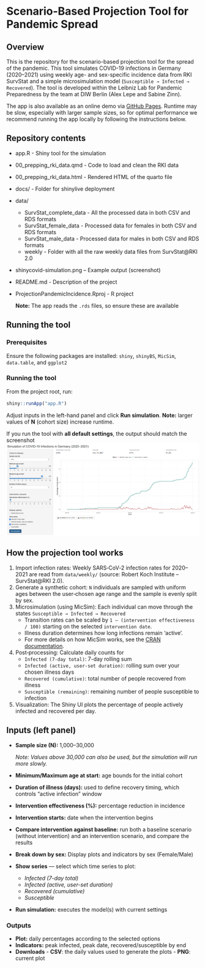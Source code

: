# Scenario-Based Projection Tool for Pandemic Spread

## Overview

This is the repository for the scenario-based projection tool for the spread of the pandemic. This tool simulates COVID-19 infections in Germany (2020–2021) using weekly age- and sex-specific incidence data from RKI SurvStat and a simple microsimulation model (`Susceptible → Infected → Recovered`). The tool is developed within the Leibniz Lab for Pandemic Preparedness by the team at DIW Berlin (Alex Lepe and Sabine Zinn).

The app is also available as an online demo via [GitHub Pages](https://bieneschwarze.github.io/ProjectionPandemicIncidence/). Runtime may be slow, especially with larger sample sizes, so for optimal performance we recommend running the app locally by following the instructions below.

## Repository contents

-   app.R - Shiny tool for the simulation

-   00_prepping_rki_data.qmd - Code to load and clean the RKI data

-   00_prepping_rki_data.html - Rendered HTML of the quarto file

-   docs/ - Folder for shinylive deployment

-   data/

    -   SurvStat_complete_data - All the processed data in both CSV and RDS formats
    -   SurvStat_female_data - Processed data for females in both CSV and RDS formats
    -   SurvStat_male_data - Processed data for males in both CSV and RDS formats
    -   weekly - Folder with all the raw weekly data files from SurvStat\@RKI 2.0

-   shinycovid-simulation.png – Example output (screenshot)

-   README.md - Description of the project

-   ProjectionPandemicIncidence.Rproj - R project

    **Note:** The app reads the `.rds` files, so ensure these are available

## Running the tool

### Prerequisites

Ensure the following packages are installed: `shiny`, `shinyBS`, `MicSim`, `data.table`, and `ggplot2`

### Running the tool

From the project root, run:

``` r
shiny::runApp("app.R")
```

Adjust inputs in the left-hand panel and click **Run simulation**. **Note:** larger values of **N** (cohort size) increase runtime.

If you run the tool with **all default settings**, the output should match the screenshot ![Simulation output](shinycovid-simulation.png)

## How the projection tool works

1.  Import infection rates: Weekly SARS‑CoV‑2 infection rates for 2020–2021 are read from `data/weekly/` (source: Robert Koch Institute – SurvStat\@RKI 2.0).
2.  Generate a synthetic cohort: `N` individuals are sampled with uniform ages between the user‑chosen age range and the sample is evenly split by sex.
3.  Microsimulation (using MicSim): Each individual can move through the states `Susceptible → Infected → Recovered`
    -   Transition rates can be scaled by `1 – (intervention effectiveness / 100)` starting on the selected `intervention date`.
    -   Illness duration determines how long infections remain ‘active’.
    -   For more details on how MicSim works, see the [CRAN documentation](https://cran.r-project.org/web/packages/MicSim/index.html).
4.  Post‑processing: Calculate daily counts for
    -   `Infected (7-day total)`: 7-day rolling sum
    -   `Infected (active, user-set duration)`: rolling sum over your chosen illness days
    -   `Recovered (cumulative)`: total number of people recovered from illness
    -   `Susceptible (remaining)`: remaining number of people susceptible to infection
5.  Visualization: The Shiny UI plots the percentage of people actively infected and recovered per day.

## Inputs (left panel)

-   **Sample size (N):** 1,000–30,000

    *Note: Values above 30,000 can also be used, but the simulation will run more slowly.*

-   **Minimum/Maximum age at start:** age bounds for the initial cohort

-   **Duration of illness (days):** used to define recovery timing, which controls “active infection” window

-   **Intervention effectiveness (%):** percentage reduction in incidence

-   **Intervention starts:** date when the intervention begins

-   **Compare intervention against baseline:** run both a baseline scenario (without intervention) and an intervention scenario, and compare the results

-   **Break down by sex:** Display plots and indicators by sex (Female/Male)

-   **Show series** — select which time series to plot:

    -   *Infected (7-day total)*
    -   *Infected (active, user-set duration)*
    -   *Recovered (cumulative)*
    -   *Susceptible*

-   **Run simulation:** executes the model(s) with current settings

### Outputs

-   **Plot:** daily percentages according to the selected options
-   **Indicators:** peak infected, peak date, recovered/susceptible by end
-   **Downloads** - **CSV**: the daily values used to generate the plots - **PNG**: current plot

